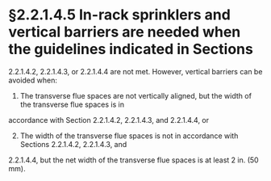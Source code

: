 # §2.2.1.4.5 In-rack sprinklers and vertical barriers are needed when the guidelines indicated in Sections



2.2.1.4.2, 2.2.1.4.3, or 2.2.1.4.4 are not met. However, vertical barriers can be avoided when:

1. The transverse flue spaces are not vertically aligned, but the width of the transverse flue spaces is in

accordance with Section 2.2.1.4.2, 2.2.1.4.3, and 2.2.1.4.4, or

2. The width of the transverse flue spaces is not in accordance with Sections 2.2.1.4.2, 2.2.1.4.3, and

2.2.1.4.4, but the net width of the transverse flue spaces is at least 2 in. (50 mm).